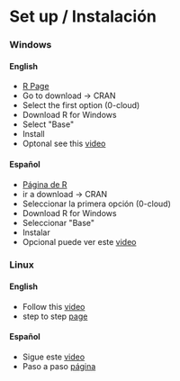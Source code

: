 # Set up / Instalación

### Windows

#### English
- [R Page](https://www.r-project.org/)
- Go to download -> CRAN
- Select the first option (0-cloud)
- Download R for Windows 
- Select "Base"
- Install
- Optonal see this [video](https://www.youtube.com/watch?v=9-RrkJQQYqY)

#### Español
- [Página de R](https://www.r-project.org/)
- ir a download -> CRAN
- Seleccionar la primera opción (0-cloud)
- Download R for Windows 
- Seleccionar "Base"
- Instalar
- Opcional puede ver este [video](https://www.youtube.com/watch?v=jdyOTxXyIn4)

### Linux

#### English
- Follow this [video](https://www.youtube.com/watch?v=tll0-VrNA_E&t=69s)
- step to step [page](https://linuxconfig.org/rstudio-on-ubuntu-18-04-bionic-beaver-linux)

#### Español
- Sigue este [video](https://www.youtube.com/watch?v=PFlLatx5mlQ)
- Paso a paso [página](https://www.maximaformacion.es/blog-dat/instala-r-y-rstudio-en-ubuntu-18-04/)